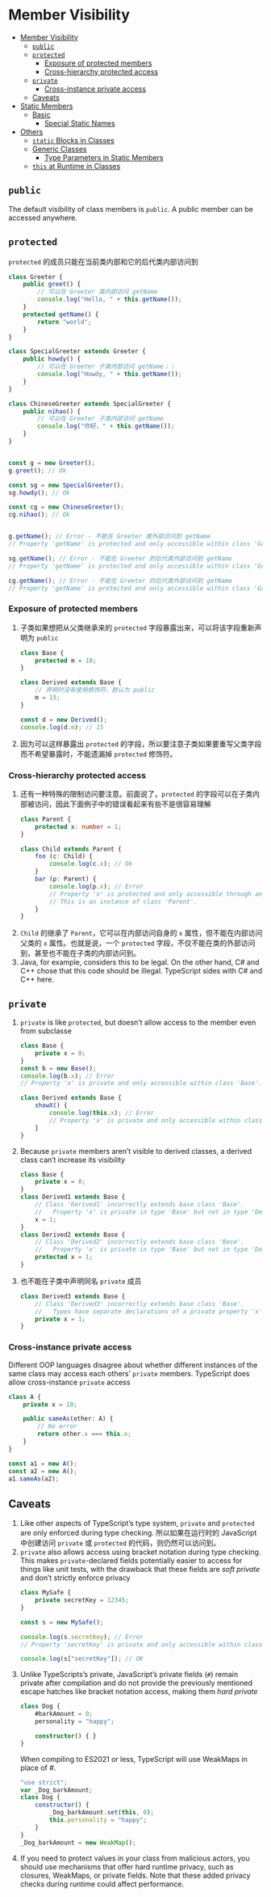 # Member Visibility


<!-- TOC -->

- [Member Visibility](#member-visibility)
    - [`public`](#public)
    - [`protected`](#protected)
        - [Exposure of protected members](#exposure-of-protected-members)
        - [Cross-hierarchy protected access](#cross-hierarchy-protected-access)
    - [`private`](#private)
        - [Cross-instance private access](#cross-instance-private-access)
    - [Caveats](#caveats)
- [Static Members](#static-members)
    - [Basic](#basic)
        - [Special Static Names](#special-static-names)
- [Others](#others)
    - [`static` Blocks in Classes](#static-blocks-in-classes)
    - [Generic Classes](#generic-classes)
        - [Type Parameters in Static Members](#type-parameters-in-static-members)
    - [`this` at Runtime in Classes](#this-at-runtime-in-classes)

<!-- /TOC -->


## `public`
The default visibility of class members is `public`. A public member can be accessed anywhere.


## `protected`
`protected` 的成员只能在当前类内部和它的后代类内部访问到
```ts
class Greeter {
    public greet() {
        // 可以在 Greeter 类内部访问 getName
        console.log("Hello, " + this.getName()); 
    }
    protected getName() {
        return "world";
    }
}

class SpecialGreeter extends Greeter {
    public howdy() {
        // 可以在 Greeter 子类内部访问 getName；；
        console.log("Howdy, " + this.getName());
    }
}

class ChineseGreeter extends SpecialGreeter {
    public nihao() {
        // 可以在 Greeter 子类内部访问 getName
        console.log("你好，" + this.getName());
    }
}


const g = new Greeter();
g.greet(); // Ok

const sg = new SpecialGreeter();
sg.howdy(); // Ok

const cg = new ChineseGreeter();
cg.nihao(); // Ok


g.getName(); // Error - 不能在 Greeter 类外部访问到 getName
// Property 'getName' is protected and only accessible within class 'Greeter' and its subclasses.

sg.getName(); // Error - 不能在 Greeter 的后代类外部访问到 getName
// Property 'getName' is protected and only accessible within class 'Greeter' and its subclasses.

cg.getName(); // Error - 不能在 Greeter 的后代类外部访问到 getName
// Property 'getName' is protected and only accessible within class 'Greeter' and its subclasses.
```

### Exposure of protected members
1. 子类如果想把从父类继承来的 `protected` 字段暴露出来，可以将该字段重新声明为 `public`
    ```ts
    class Base {
        protected m = 10;
    }

    class Derived extends Base {
        // 声明时没有使用修饰符，默认为 public
        m = 15;
    }

    const d = new Derived();
    console.log(d.m); // 15
    ```
2. 因为可以这样暴露出 `protected` 的字段，所以要注意子类如果要重写父类字段而不希望暴露时，不能遗漏掉 `protected` 修饰符。

### Cross-hierarchy protected access
1. 还有一种特殊的限制访问要注意。前面说了，`protected` 的字段可以在子类内部被访问，因此下面例子中的错误看起来有些不是很容易理解
    ```ts
    class Parent {
        protected x: number = 1;
    }

    class Child extends Parent {
        foo (c: Child) {
            console.log(c.x); // Ok
        }
        bar (p: Parent) {
            console.log(p.x); // Error
            // Property 'x' is protected and only accessible through an instance of class 'Child'. 
            // This is an instance of class 'Parent'.
        }
    }
    ```
2. `Child` 的继承了 `Parent`，它可以在内部访问自身的 `x` 属性，但不能在内部访问父类的 `x` 属性。也就是说，一个 `protected` 字段，不仅不能在类的外部访问到，甚至也不能在子类的内部访问到。
3. Java, for example, considers this to be legal. On the other hand, C# and C++ chose that this code should be illegal. TypeScript sides with C# and C++ here.


## `private`
1. `private` is like `protected`, but doesn’t allow access to the member even from subclasse
    ```ts
    class Base {
        private x = 0;
    }
    const b = new Base();
    console.log(b.x); // Error
    // Property 'x' is private and only accessible within class 'Base'.

    class Derived extends Base {
        showX() {
            console.log(this.x); // Error
            // Property 'x' is private and only accessible within class 'Base'.
        }
    }
    ```
2. Because `private` members aren’t visible to derived classes, a derived class can’t increase its visibility
    ```ts
    class Base {
        private x = 0;
    }
    class Derived1 extends Base {
        // Class 'Derived1' incorrectly extends base class 'Base'.
        //   Property 'x' is private in type 'Base' but not in type 'Derived1'.
        x = 1;
    }
    class Derived2 extends Base {
        // Class 'Derived2' incorrectly extends base class 'Base'.
        //   Property 'x' is private in type 'Base' but not in type 'Derived2'.
        protected x = 1;
    }
    ```
3. 也不能在子类中声明同名 `private` 成员
    ```ts
    class Derived3 extends Base {
        // Class 'Derived3' incorrectly extends base class 'Base'.
        //   Types have separate declarations of a private property 'x'
        private x = 1;
    }
    ```

### Cross-instance private access
Different OOP languages disagree about whether different instances of the same class may access each others’ `private` members. TypeScript does allow cross-instance `private` access
```ts
class A {
    private x = 10;

    public sameAs(other: A) {
        // No error
        return other.x === this.x;
    }
}

const a1 = new A();
const a2 = new A();
a1.sameAs(a2);
```


## Caveats
1. Like other aspects of TypeScript’s type system, `private` and `protected` are only enforced during type checking. 所以如果在运行时的 JavaScript 中创建访问 `private` 或 `protected` 的代码，则仍然可以访问到。
2. `private` also allows access using bracket notation during type checking. This makes `private`-declared fields potentially easier to access for things like unit tests, with the drawback that these fields are *soft private* and don’t strictly enforce privacy
    ```ts
    class MySafe {
        private secretKey = 12345;
    }

    const s = new MySafe();

    console.log(s.secretKey); // Error
    // Property 'secretKey' is private and only accessible within class 'MySafe'.

    console.log(s["secretKey"]); // OK
    ```
3. Unlike TypeScripts’s private, JavaScript’s private fields (`#`) remain private after compilation and do not provide the previously mentioned escape hatches like bracket notation access, making them *hard private*
    ```ts
    class Dog {
        #barkAmount = 0;
        personality = "happy";

        constructor() { }
    }
    ```
    When compiling to ES2021 or less, TypeScript will use WeakMaps in place of #.
    ```js
    "use strict";
    var _Dog_barkAmount;
    class Dog {
        constructor() {
            _Dog_barkAmount.set(this, 0);
            this.personality = "happy";
        }
    }
    _Dog_barkAmount = new WeakMap();
    ```
4. If you need to protect values in your class from malicious actors, you should use mechanisms that offer hard runtime privacy, such as closures, WeakMaps, or private fields. Note that these added privacy checks during runtime could affect performance.